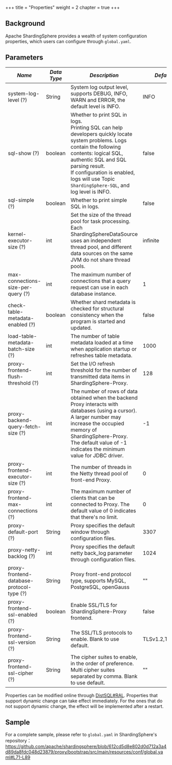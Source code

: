 +++
title = "Properties"
weight = 2
chapter = true
+++

## Background

Apache ShardingSphere provides a wealth of system configuration properties, which users can configure through `global.yaml`.

## Parameters

| *Name*                                    | *Data Type* | *Description*                                                                                                                                                                                                                                                                                      | *Default*       | *Dynamic Update* |
|-------------------------------------------|-------------|----------------------------------------------------------------------------------------------------------------------------------------------------------------------------------------------------------------------------------------------------------------------------------------------------|-----------------|------------------|
| system-log-level (?)                      | String      | System log output level, supports DEBUG, INFO, WARN and ERROR, the default level is INFO.                                                                                                                                                                                                          | INFO            | True             |
| sql-show (?)                              | boolean     | Whether to print SQL in logs. <br /> Printing SQL can help developers quickly locate system problems. Logs contain the following contents: logical SQL, authentic SQL and SQL parsing result. <br /> If configuration is enabled, logs will use Topic `ShardingSphere-SQL`, and log level is INFO. | false           | True             |
| sql-simple (?)                            | boolean     | Whether to print simple SQL in logs.                                                                                                                                                                                                                                                               | false           | True             |
| kernel-executor-size (?)                  | int         | Set the size of the thread pool for task processing. Each ShardingSphereDataSource uses an independent thread pool, and different data sources on the same JVM do not share thread pools.                                                                                                          | infinite        | False            |
| max-connections-size-per-query (?)        | int         | The maximum number of connections that a query request can use in each database instance.                                                                                                                                                                                                          | 1               | True             |
| check-table-metadata-enabled (?)          | boolean     | Whether shard metadata is checked for structural consistency when the program is started and updated.                                                                                                                                                                                              | false           | True             |
| load-table-metadata-batch-size (?)        | int         | The number of table metadata loaded at a time when application startup or refreshes table metadata.                                                                                                                                                                                                | 1000            | True             |
| proxy-frontend-flush-threshold (?)        | int         | Set the I/O refresh threshold for the number of transmitted data items in ShardingSphere-Proxy.                                                                                                                                                                                                    | 128             | True             |
| proxy-backend-query-fetch-size (?)        | int         | The number of rows of data obtained when the backend Proxy interacts with databases (using a cursor). A larger number may increase the occupied memory of ShardingSphere-Proxy. The default value of -1 indicates the minimum value for JDBC driver.                                               | -1              | True             |
| proxy-frontend-executor-size (?)          | int         | The number of threads in the Netty thread pool of front-end Proxy.                                                                                                                                                                                                                                 | 0               | False            |
| proxy-frontend-max-connections (?)        | int         | The maximum number of clients that can be connected to Proxy. The default value of 0 indicates that there's no limit.                                                                                                                                                                              | 0               | True             |
| proxy-default-port (?)                    | String      | Proxy specifies the default window through configuration files.                                                                                                                                                                                                                                    | 3307            | False            |
| proxy-netty-backlog (?)                   | int         | Proxy specifies the default netty back_log parameter through configuration files.                                                                                                                                                                                                                  | 1024            | False            |
| proxy-frontend-database-protocol-type (?) | String      | Proxy front-end protocol type, supports MySQL, PostgreSQL, openGauss                                                                                                                                                                                                                               | \"\"            | False            |
| proxy-frontend-ssl-enabled (?)            | boolean     | Enable SSL/TLS for ShardingSphere-Proxy frontend.                                                                                                                                                                                                                                                  | false           | False            |
| proxy-frontend-ssl-version (?)            | String      | The SSL/TLS protocols to enable. Blank to use default.                                                                                                                                                                                                                                             | TLSv1.2,TLSv1.3 | False            |
| proxy-frontend-ssl-cipher (?)             | String      | The cipher suites to enable, in the order of preference. Multi cipher suites separated by comma. Blank to use default.                                                                                                                                                                             | \"\"            | False            |

Properties can be modified online through [DistSQL#RAL](/en/user-manual/shardingsphere-proxy/distsql/syntax/ral/).
Properties that support dynamic change can take effect immediately. For the ones that do not support dynamic change, the effect will be implemented after a restart.

## Sample

For a complete sample, please refer to `global.yaml` in ShardingSphere's repository：<https://github.com/apache/shardingsphere/blob/612cd5d8e802d0d712a3a4d89da8fdc048d23879/proxy/bootstrap/src/main/resources/conf/global.yaml#L71-L89>
